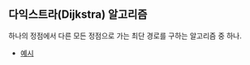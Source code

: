 ## 다익스트라(Dijkstra) 알고리즘

하나의 정점에서 다른 모든 정점으로 가는 최단 경로를 구하는 알고리즘 중 하나.

- [예시](https://github.com/yumin25/algorithm/blob/master/boj/%EB%8B%A4%EC%9D%B5%EC%8A%A4%ED%8A%B8%EB%9D%BC/1753%20%EC%B5%9C%EB%8B%A8%EA%B2%BD%EB%A1%9C.java)
